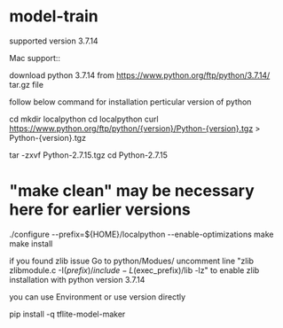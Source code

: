 # model-train

supported version 3.7.14


Mac support::


download python 3.7.14 from 
https://www.python.org/ftp/python/3.7.14/ 
tar.gz file 

follow below command for installation perticular version of python

cd
mkdir localpython
cd localpython
curl  https://www.python.org/ftp/python/{version}/Python-{version}.tgz > Python-{version}.tgz

tar -zxvf Python-2.7.15.tgz
cd Python-2.7.15

# "make clean" may be necessary here for earlier versions
./configure --prefix=${HOME}/localpython --enable-optimizations
make
make install

if you found zlib issue Go to python/Modues/ uncomment line 
"zlib zlibmodule.c -I$(prefix)/include -L$(exec_prefix)/lib -lz" to enable zlib installation with python version 3.7.14



you can use Environment or use version directly


pip install -q tflite-model-maker
